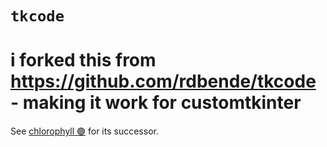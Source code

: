 # `tkcode`

# i forked this from https://github.com/rdbende/tkcode - making it work for customtkinter

See [chlorophyll 🟢](https://github.com/rdbende/chlorophyll) for its successor.
